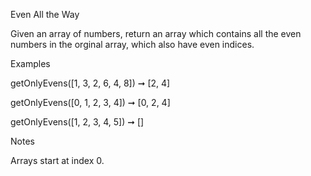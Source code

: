 Even All the Way

Given an array of numbers, return an array which contains all the even numbers in the orginal array, which also have even indices.

Examples

getOnlyEvens([1, 3, 2, 6, 4, 8]) ➞ [2, 4]

getOnlyEvens([0, 1, 2, 3, 4]) ➞ [0, 2, 4]

getOnlyEvens([1, 2, 3, 4, 5]) ➞ []

Notes

Arrays start at index 0.